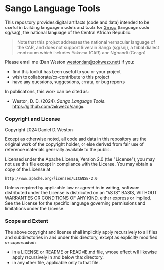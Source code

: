 # Sango Language Tools

This repository provides digital artifacts (code and data) intended to be useful in building
language models and tools for [Sango](https://en.wikipedia.org/wiki/Sango_language)
(language code sg/sag), the national language of the Central African Republic.

> Note that this project addresses the national vernacular language of the CAR, and does not support
> Riverain Sango (sg/snj), a tribal dialect continuum which includes Yakoma (CAR) and Ngbandi (Congo).

Please email me (Dan Weston <westondan@zokwezo.net>) if you:

- find this toolkit has been useful to you or your project
- wish to collaborate/co-contribute to this project
- have any questions, suggestions, errata, or bug reports

In publications, this work can be cited as:

- Weston, D. D. (2024). _Sango Language Tools_. https://github.com/zokwezo/sango.

### Copyright and License

Copyright 2024 Daniel D. Weston

Except as otherwise noted, all code and data in this repository are the original work
of the copyright holder, or else derived from fair use of reference materials generally
available to the public.

Licensed under the Apache License, Version 2.0 (the "License");
you may not use this file except in compliance with the License.
You may obtain a copy of the License at

    http://www.apache.org/licenses/LICENSE-2.0

Unless required by applicable law or agreed to in writing, software
distributed under the License is distributed on an "AS IS" BASIS,
WITHOUT WARRANTIES OR CONDITIONS OF ANY KIND, either express or implied.
See the License for the specific language governing permissions and
limitations under the License.

### Scope and Extent

The above copyright and license shall implicitly apply recursively to all files and
subdirectories in and under this directory, except as explicitly modified or superseded:

- in a LICENSE or README or README.md file, whose effect will likewise apply
  recursively in and below that directory.
- in any other file, applicable only to that file.
